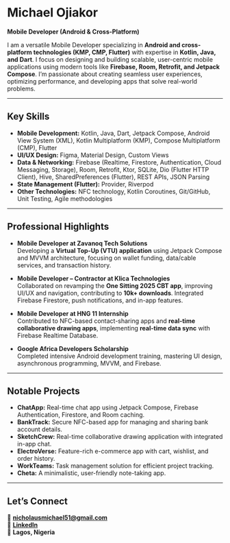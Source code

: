 # Michael Ojiakor  
**Mobile Developer (Android & Cross-Platform)**  

I am a versatile Mobile Developer specializing in **Android and cross-platform technologies (KMP, CMP, Flutter)** with expertise in **Kotlin, Java, and Dart**. I focus on designing and building scalable, user-centric mobile applications using modern tools like **Firebase, Room, Retrofit, and Jetpack Compose**. I’m passionate about creating seamless user experiences, optimizing performance, and developing apps that solve real-world problems.

---

## **Key Skills**

- **Mobile Development:** Kotlin, Java, Dart, Jetpack Compose, Android View System (XML), Kotlin Multiplatform (KMP), Compose Multiplatform (CMP), Flutter  
- **UI/UX Design:** Figma, Material Design, Custom Views  
- **Data & Networking:** Firebase (Realtime, Firestore, Authentication, Cloud Messaging, Storage), Room, Retrofit, Ktor, SQLite, Dio (Flutter HTTP Client), Hive, SharedPreferences (Flutter), REST APIs, JSON Parsing  
- **State Management (Flutter):** Provider, Riverpod  
- **Other Technologies:** NFC technology, Kotlin Coroutines, Git/GitHub, Unit Testing, Agile methodologies  

---

## **Professional Highlights**

- **Mobile Developer at Zavanoq Tech Solutions**  
  Developing a **Virtual Top-Up (VTU) application** using Jetpack Compose and MVVM architecture, focusing on wallet funding, data/cable services, and transaction history.  

- **Mobile Developer – Contractor at Klica Technologies**  
  Collaborated on revamping the **One Sitting 2025 CBT app**, improving UI/UX and navigation, contributing to **10k+ downloads**. Integrated Firebase Firestore, push notifications, and in-app features.  

- **Mobile Developer at HNG 11 Internship**  
  Contributed to NFC-based contact-sharing apps and **real-time collaborative drawing apps**, implementing **real-time data sync** with Firebase Realtime Database.  

- **Google Africa Developers Scholarship**  
  Completed intensive Android development training, mastering UI design, asynchronous programming, MVVM, and Firebase.

---

## **Notable Projects**

- **ChatApp:** Real-time chat app using Jetpack Compose, Firebase Authentication, Firestore, and Room caching.   
- **BankTrack:** Secure NFC-based app for managing and sharing bank account details.  
- **SketchCrew:** Real-time collaborative drawing application with integrated in-app chat.  
- **ElectroVerse:** Feature-rich e-commerce app with cart, wishlist, and order history.  
- **WorkTeams:** Task management solution for efficient project tracking.  
- **Cheta:** A minimalistic, user-friendly note-taking app.  

---

## **Let’s Connect**

📧 **nicholausmichael51@gmail.com**  
🔗 [**LinkedIn**](http://www.linkedin.com/in/michael-ojiakor)  
📍 **Lagos, Nigeria**
